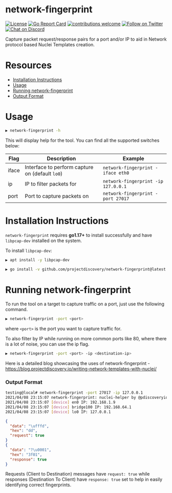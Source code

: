 # network-fingerprint

[![License](https://img.shields.io/badge/license-MIT-_red.svg)](https://opensource.org/licenses/MIT)
[![Go Report Card](https://goreportcard.com/badge/github.com/projectdiscovery/network-fingerprint)](https://goreportcard.com/report/github.com/projectdiscovery/network-fingerprint)
[![contributions welcome](https://img.shields.io/badge/contributions-welcome-brightgreen.svg?style=flat)](https://github.com/projectdiscovery/network-fingerprint/issues)
[![Follow on Twitter](https://img.shields.io/twitter/follow/pdnuclei.svg?logo=twitter)](https://twitter.com/pdnuclei)
[![Chat on Discord](https://img.shields.io/discord/695645237418131507.svg?logo=discord)](https://discord.gg/projectdiscovery)

Capture packet request/response pairs for a port and/or IP to aid in Network protocol based Nuclei Templates creation.

# Resources
- [Installation Instructions](#installation-instructions)
- [Usage](#usage)
- [Running network-fingerprint](#running-network-fingerprint)
- [Output Format](#output-format)


# Usage

```sh
▶ network-fingerprint -h
```
This will display help for the tool. You can find all the supported switches below:

| Flag  | Description                                     | Example                             |
|-------|-------------------------------------------------|-------------------------------------|
| iface | Interface to perform capture on (default `lo0`) | `network-fingerprint -iface eth0`   |
| ip    | IP to filter packets for                        | `network-fingerprint -ip 127.0.0.1` |
| port  | Port to capture packets on                      | `network-fingerprint -port 27017`   |


# Installation Instructions


`network-fingerprint` requires **go1.17+** to install successfully and have `libpcap-dev` installed on the system.

To install `libpcap-dev`:

```sh
▶ apt install -y libpcap-dev
```

```sh
▶ go install -v github.com/projectdiscovery/network-fingerprint@latest
```


# Running network-fingerprint

To run the tool on a target to capture traffic on a port, just use the following command.

```sh
▶ network-fingerprint -port <port>
```

where `<port>` is the port you want to capture traffic for.

To also filter by IP while running on more common ports like 80, where there is a lot of noise, you can use the ip flag.

```sh
▶ network-fingerprint -port <port> -ip <destination-ip> 
```

Here is a detailed blog showcasing the uses of network-fingerprint - https://blog.projectdiscovery.io/writing-network-templates-with-nuclei/

### Output Format

```bash
testing@local# network-fingerprint -port 27017 -ip 127.0.0.1
2021/04/08 23:15:07 network-fingerprint: nuclei-helper by @pdiscoveryio
2021/04/08 23:15:07 [device] en0 IP: 192.168.1.9
2021/04/08 23:15:07 [device] bridge100 IP: 192.168.64.1
2021/04/08 23:15:07 [device] lo0 IP: 127.0.0.1
```

```json
{
  "data": "\ufffd",
  "hex": "dd",
  "request": true
}
{
  "data": "?\u0001",
  "hex": "3f01",
  "response": true
}
```

Requests (Client to Destination) messages have `request: true` while responses (Destination To Client) have `response: true` set to help in easily identifying correct fingerprints.
